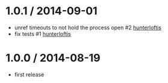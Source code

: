 
1.0.1 / 2014-09-01
==================

 * unref timeouts to not hold the process open #2 [hunterloftis](https://github.com/hunterloftis)
 * fix tests #1 [hunterloftis](https://github.com/hunterloftis)

1.0.0 / 2014-08-19
==================

 * first release
